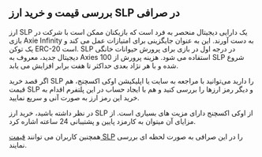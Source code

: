 

## بررسی قیمت و خرید ارز SLP در صرافی

ارز SLP یک دارایی دیجیتال منحصر به فرد است که بازیکنان ممکن است با شرکت در بازی Axie Infinity به دست آورند. این به عنوان جایگزینی برای امتیازات عمل می کند و یک توکن ERC-20 است. SLP در درجه اول در بازی برای پرورش حیوانات خانگی دیجیتال جدید، معروف به Axies استفاده می شود. هزینه پرورش از 100 SLP شروع شده و با هر نژاد بعدی حداکثر تا هفت برابر افزایش می یابد.

اگر قصد خرید SLP را دارید می‌توانید با مراجعه به سایت یا اپلیکیشن اوکی اکسچنج، هم قیمت SLP و دیگر رمز ارزها را بررسی کنید و هم با ایجاد حساب در این پلتفرم اقدام به خرید این رمز ارز به صورت آنی و سریع نمایید.

  

در نظر داشته باشید، خرید ارز SLP از اوکی اکسچنج دارای مزیت های بسیاری است. از مزایای آن میتوان به کارمزد پایین و پشتیبانی 24 ساعته اشاره کرد.

همچنین کاربران می توانند [قیمت SLP](https://ok-ex.io/buy-and-sell/SLP/) را در این صرافی به صورت لحظه ای بررسی نمایند.
